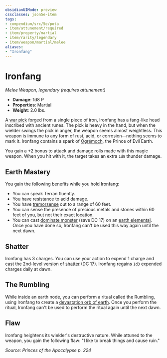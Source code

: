 ```yaml
---
obsidianUIMode: preview
cssclasses: json5e-item
tags:
- compendium/src/5e/pota
- item/attunement/required
- item/property/martial
- item/rarity/legendary
- item/weapon/martial/melee
aliases: 
- "Ironfang"
---
```

# Ironfang
*Melee Weapon, legendary (requires attunement)*  

- **Damage**: 1d8 P
- **Properties**: Martial
- **Weight**: 2.0 lbs.

A [war pick](/Systems/5e/items/war-pick.md) forged from a single piece of iron, Ironfang has a fang-like head inscribed with ancient runes. The pick is heavy in the hand, but when the wielder swings the pick in anger, the weapon seems almost weightless. This weapon is immune to any form of rust, acid, or corrosion—nothing seems to mark it. Ironfang contains a spark of [Ogrémoch](/Systems/5e/bestiary/npc/ogremoch-pota.md), the Prince of Evil Earth.

You gain a +2 bonus to attack and damage rolls made with this magic weapon. When you hit with it, the target takes an extra `1d8` thunder damage.

## Earth Mastery

You gain the following benefits while you hold Ironfang:

- You can speak Terran fluently.  
- You have resistance to acid damage.  
- You have [tremorsense](/Systems/5e/rules/senses.md#tremorsense) out to a range of 60 feet.  
- You can sense the presence of precious metals and stones within 60 feet of you, but not their exact location.  
- You can cast [dominate monster](/Systems/5e/spells/dominate-monster.md) (save DC 17) on an [earth elemental](/Systems/5e/bestiary/elemental/earth-elemental.md). Once you have done so, Ironfang can't be used this way again until the next dawn.  

## Shatter

Ironfang has 3 charges. You can use your action to expend 1 charge and cast the 2nd-level version of [shatter](/Systems/5e/spells/shatter.md) (DC 17). Ironfang regains `1d3` expended charges daily at dawn.

## The Rumbling

While inside an earth node, you can perform a ritual called the Rumbling, using Ironfang to create a [devastation orb of earth](/Systems/5e/items/devastation-orb-of-earth-pota.md). Once you perform the ritual, Ironfang can't be used to perform the ritual again until the next dawn.

## Flaw

Ironfang heightens its wielder's destructive nature. While attuned to the weapon, you gain the following flaw: "I like to break things and cause ruin."

*Source: Princes of the Apocalypse p. 224*